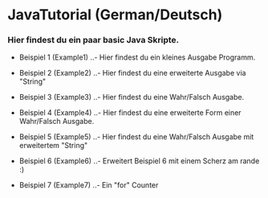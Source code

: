 # JavaTutorial (German/Deutsch)
### Hier findest du ein paar basic Java Skripte.

* Beispiel 1 (Example1)
..- Hier findest du ein kleines Ausgabe Programm.

* Beispiel 2 (Example2)
..- Hier findest du eine erweiterte Ausgabe via "String"

* Beispiel 3 (Example3)
..- Hier findest du eine Wahr/Falsch Ausgabe.

* Beispiel 4 (Example4)
..- Hier findest du eine erweiterte Form einer Wahr/Falsch Ausgabe.

* Beispiel 5 (Example5)
..- Hier findest du eine Wahr/Falsch Ausgabe mit erweitertem "String"

* Beispiel 6 (Example6)
..- Erweitert Beispiel 6 mit einem Scherz am rande :)

* Beispiel 7 (Example7)
..- Ein "for" Counter